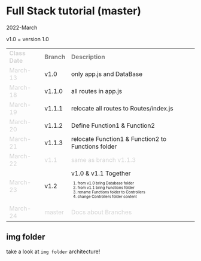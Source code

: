 # Full Stack tutorial (master)
2022-March 

v1.0 = version 1.0 

<table>
    <tr style="font-weight: bold; color: gray">
        <td style="color: lightgray">Class Date</td>
        <td>Branch</td>
        <td>Description</td>
    </tr>
    <tr>
        <td style="color: lightgray">March-13</td>
        <td>v1.0</td>
        <td>only app.js and DataBase</td>
    </tr>
    <tr>
        <td style="color: lightgray">March-18</td>
        <td>v1.1.0</td>
        <td>all routes in app.js</td>
    </tr>
    <tr>
        <td style="color: lightgray">March-19</td>
        <td>v1.1.1</td>
        <td>relocate all routes to Routes/index.js</td>
    </tr>
    <tr>
        <td style="color: lightgray">March-20</td>
        <td>v1.1.2</td>
        <td>Define Function1 & Function2 </td>
    </tr>
    <tr>
        <td style="color: lightgray">March-21</td>
        <td>v1.1.3</td>
        <td>relocate Function1 & Function2 to Functions folder</td>
    </tr>
    <tr>
        <td style="color: lightgray">March-22</td>
        <td style="color: lightgray">v1.1</td>
        <td style="color: lightgray">same as branch v1.1.3</td>
    </tr>
    <tr>
        <td style="color: lightgray">March-23</td>
        <td>v1.2</td>
        <td>
            v1.0 & v1.1 Together
            <ol style="font-size: 10px">
                <li>from v1.0 bring Database folder </li> 
                <li>from v1.1 bring Functions folder </li>
                <li>rename Functions folder to Controllers</li>
                <li>change Controllers folder content</li>
            </ol>
        </td>
    </tr>
    <tr>
        <td style="color: lightgray">March-24</td>
        <td style="color: lightgray">master</td>
        <td style="color: lightgray">Docs about Branches</td>
    </tr>
</table>

## img folder 

take a look at `img folder` architecture!